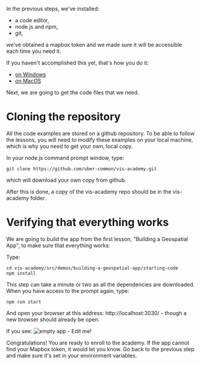 In the previous steps, we've installed: 
- a code editor,
- node.js and npm,
- git,

we've obtained a mapbox token and we made sure it will be accessible each time you need it.

If you haven't accomplished this yet, that's how you do it: 
- [on Windows](#/installing-a-coding-environment/1-install-tools-windows)
- [on MacOS](#/installing-a-coding-environment/2-install-tools-mac)

Next, we are going to get the code files that we need. 

# Cloning the repository

All the code examples are stored on a github repository. To be able to follow the lessons, you will need to modify these examples on your local machine, which is why you need to get your own, local copy.

In your node.js command prompt window, type: 

```
git clone https://github.com/uber-common/vis-academy.git
```

which will download your own copy from github.

After this is done, a copy of the vis-academy repo should be in the vis-academy folder. 

# Verifying that everything works

We are going to build the app from the first lesson, "Building a Geospatial App", to make sure that everything works:

Type:

```
cd vis-academy/src/demos/building-a-geospatial-app/starting-code
npm install
```

This step can take a minute or two as all the dependencies are downloaded. When you have access to the prompt again, type:

```
npm run start
```

And open your browser at this address: http://localhost:3030/ - though a new browser should already be open.

If you see:
![empty app - Edit me!](images/setup/emtpy-app.png)

Congratulations! You are ready to enroll to the academy.
If the app cannot find your Mapbox token, it would let you know. Go back to the previous step and make sure it's set in your environment variables. 
